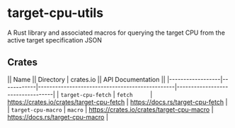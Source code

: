 # target-cpu-utils

A Rust library and associated macros for querying the target CPU from the active target specification JSON

## Crates

|| Name            || Directory | crates.io                                     || API Documentation               ||
|------------------|------------|------------------------------------------------|----------------------------------|
| `target-cpu-fetch` | `fetch     ` | https://crates.io/crates/target-cpu-fetch      | https://docs.rs/target-cpu-fetch |
| `target-cpu-macro` | `macro`      | https://crates.io/crates/target-cpu-macro      | https://docs.rs/target-cpu-macro |
